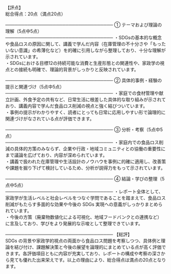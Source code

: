 【評点】  
総合得点：20点（満点20点）  

──────────────────────────────────
① テーマおよび理論の理解（5点中5点）  
──────────────────────────────────
・SDGsの基本的な概念や食品ロスの原因に関して、講義で学んだ内容（在庫管理の不十分さや「もったいない意識」の希薄化など）を的確に引用しながら整理しており、十分な理解が示されています。  
・SDGsにおける目標12の持続可能な消費と生産形態との関連性や、家政学の視点との接続も明確で、理論的背景がしっかりと反映されています。  

──────────────────────────────────
② 具体的事例・経験の提示と関連づけ（5点中5点）  
──────────────────────────────────
・家庭での食材管理や献立計画、外食予定の共有など、日常生活に根差した具体的な取り組みが示されており、講義内容で学んだ食品ロス削減の視点と強く結びついています。  
・事例の提示がわかりやすく、読者にとっても日常に応用しやすい形で論理的に関連づけがなされている点が評価できます。  

──────────────────────────────────
③ 分析・考察（5点中5点）  
──────────────────────────────────
・家庭内での食品ロス削減の具体的方策のみならず、企業や行政・地域コミュニティとの協働の重要性にまで議論を広げており、内容が深められています。  
・講義で扱われた在庫管理や生活設計のノウハウを事例に的確に適用し、改善策や課題を掘り下げて検討しているため、分析が説得力をもって示されています。  

──────────────────────────────────
④ 結論・学びの整理（5点中5点）  
──────────────────────────────────
・レポート全体として、家政学が生活レベルと社会レベルをつなぐ学問であることを踏まえて、食品ロス削減がもたらす多面的な効果や今後の SDGs 実現への意義がしっかりまとめられています。  
・今後の方策（廃棄物数値化による可視化、地域フードバンクとの連携など）に言及しており、学びをより発展的な示唆として整理できています。  

──────────────────────────────────
【総評】  
SDGs の背景や家政学的視点の両面から食品ロス問題を考察しつつ、具体例と理論を結び付け、課題解決策と今後の展望を論理的にまとめている点が高く評価できます。各評価項目ともに内容が充実しており、レポートの構成や考察の深さから見ても優れた出来栄えです。以上の理由により、総合得点は満点の20点となります。